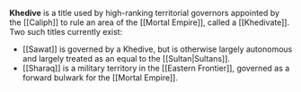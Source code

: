 **Khedive** is a title used by high-ranking territorial governors appointed by the [[Caliph]] to rule an area of the [[Mortal Empire]], called a [[Khedivate]]. Two such titles currently exist:

 - [[Sawat]] is governed by a Khedive, but is otherwise largely autonomous and largely treated as an equal to the [[Sultan|Sultans]].
 - [[Sharaq]] is a military territory in the [[Eastern Frontier]], governed as a forward bulwark for the [[Mortal Empire]].